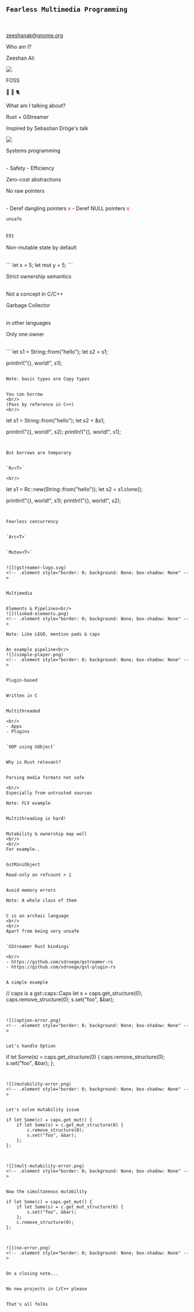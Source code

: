 ## `Fearless Multimedia Programming`

<br/><br/>
zeeshanak@gnome.org


Who am I?


Zeeshan Ali


![](redhat.png)
<!-- .element style="border: 0; background: None; box-shadow: None" -->


FOSS


🛫  🚁  🐈


What am I talking about?


Rust + GStreamer


Inspired by Sebastian Dröge's talk


![](rust-logo.png)
<!-- .element style="border: 0; background: None; box-shadow: None" -->


Systems programming

<br/>
- Safety
- Efficiency


Zero-cost abstractions


No raw pointers

<br/>
- Deref dangling pointers <span style="color:red">x</span>
- Deref NULL pointers <span style="color:red">x</span>


`unsafe`

<br/>
FFI


Non-mutable state by default

<br/>
```
let x = 5;
let mut y = 5;
```


Strict ownership semantics

<br/>
Not a concept in C/C++


Garbage Collector

<br/>
in other languages


Only one owner

<br/>
```
let s1 = String::from("hello");
let s2 = s1;

println!("{}, world!", s1);
```

Note: basic types are Copy types


You can borrow
<br/>
(Pass by reference in C++)
<br/>

```
let s1 = String::from("hello");
let s2 = &s1;

println!("{}, world!", s2);
println!("{}, world!", s1);
```


But borrows are temporary


`Rc<T>`

<br/>
```
let s1 = Rc::new(String::from("hello"));
let s2 = s1.clone();

println!("{}, world!", s1);
println!("{}, world!", s2);
```


Fearless concurrency


`Arc<T>`


`Mutex<T>`


![](gstreamer-logo.svg)
<!-- .element style="border: 0; background: None; box-shadow: None" -->


Multimedia


Elements & Pipelines<br/>
![](linked-elements.png)
<!-- .element style="border: 0; background: None; box-shadow: None" -->

Note: Like LEGO, mention pads & caps


An example pipeline<br/>
![](simple-player.png)
<!-- .element style="border: 0; background: None; box-shadow: None" -->


Plugin-based


Written in C


Multithreaded

<br/>
- Apps
- Plugins


`OOP using GObject`


Why is Rust relevant?


Parsing media formats not safe

<br/>
Especially from untrusted sources

Note: FLV example


Multithreading is hard!


Mutability & ownership map well
<br/>
<br/>
For example..


GstMiniObject

Read-only on refcount > 1


Avoid memory errors

Note: A whole class of them


C is an archaic language
<br/>
<br/>
Apart from being very unsafe


`GStreamer Rust bindings`

<br/>
- https://github.com/sdroege/gstreamer-rs
- https://github.com/sdroege/gst-plugin-rs


A simple example

```
// caps is a gst::caps::Caps
let s = caps.get_structure(0);
caps.remove_structure(0);
s.set("foo", &bar);
```


![](option-error.png)
<!-- .element style="border: 0; background: None; box-shadow: None" -->


Let's handle Option

```
if let Some(s) = caps.get_structure(0) {
    caps.remove_structure(0);
    s.set("foo", &bar);
};
```


![](mutability-error.png)
<!-- .element style="border: 0; background: None; box-shadow: None" -->


Let's solve mutability issue

```
    if let Some(c) = caps.get_mut() {
        if let Some(s) = c.get_mut_structure(0) {
            c.remove_structure(0);
            s.set("foo", &bar);
        };
    };

```


![](mult-mutability-error.png)
<!-- .element style="border: 0; background: None; box-shadow: None" -->


Now the simultaneous mutability

```
    if let Some(c) = caps.get_mut() {
        if let Some(s) = c.get_mut_structure(0) {
            s.set("foo", &bar);
        };
        c.remove_structure(0);
    };

```


![](no-error.png)
<!-- .element style="border: 0; background: None; box-shadow: None" -->


On a closing note...


No new projects in C/C++ please


That's all folks
